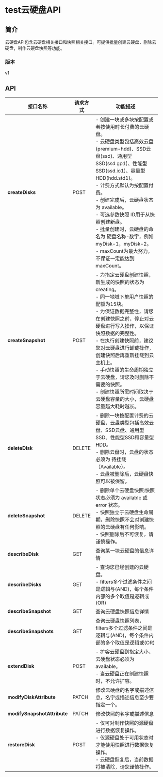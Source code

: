 # test云硬盘API


## 简介
云硬盘API包含云硬盘相关接口和快照相关接口。可提供批量创建云硬盘，删除云硬盘，制作云硬盘快照等功能。


### 版本
v1


## API
|接口名称|请求方式|功能描述|
|---|---|---|
|**createDisks**|POST|-   创建一块或多块按配置或者按使用时长付费的云硬盘。</br>-   云硬盘类型包括高效云盘(premium-hdd)、SSD云盘(ssd)、通用型SSD(ssd.gp1)、性能型SSD(ssd.io1)、容量型HDD(hdd.std1)。</br>-   计费方式默认为按配置付费。</br>-   创建完成后，云硬盘状态为 available。</br>-   可选参数快照 ID用于从快照创建新盘。</br>-   批量创建时，云硬盘的命名为 硬盘名称-数字，例如 myDisk-1，myDisk-2。</br>-   maxCount为最大努力，不保证一定能达到maxCount。</br>|
|**createSnapshot**|POST|-   为指定云硬盘创建快照，新生成的快照的状态为creating。</br>-   同一地域下单用户快照的配额为15块。</br>-   为保证数据完整性，请您在创建快照之前，停止对云硬盘进行写入操作，以保证快照数据的完整性。</br>-   在执行创建快照前，建议您对云硬盘进行卸载操作，创建快照后再重新挂载到云主机上。</br>-   手动快照的生命周期独立于云硬盘，请您及时删除不需要的快照。</br>-   创建快照所需时间取决于云硬盘容量的大小，云硬盘容量越大耗时越长。</br>|
|**deleteDisk**|DELETE|-   删除一块按配置计费的云硬盘，云盘类型包括高效云盘、SSD云盘、通用型SSD、性能型SSD和容量型HDD。</br>-   删除云盘时，云盘的状态必须为 待挂载（Available）。</br>-   云盘被删除后，云硬盘快照可以被保留。</br>|
|**deleteSnapshot**|DELETE|-   删除单个云硬盘快照:快照状态必须为 available 或 error 状态。</br>-   快照独立于云硬盘生命周期，删除快照不会对创建快照的云硬盘有任何影响。</br>-   快照删除后不可恢复，请谨慎操作。</br>|
|**describeDisk**|GET|查询某一块云硬盘的信息详情|
|**describeDisks**|GET|-   查询您已经创建的云硬盘。</br>-   filters多个过滤条件之间是逻辑与(AND)，每个条件内部的多个取值是逻辑或(OR)</br>|
|**describeSnapshot**|GET|查询云硬盘快照信息详情|
|**describeSnapshots**|GET|查询云硬盘快照列表，filters多个过滤条件之间是逻辑与(AND)，每个条件内部的多个取值是逻辑或(OR)|
|**extendDisk**|POST|-   扩容云硬盘到指定大小，云硬盘状态必须为 available。</br>-   当云硬盘正在创建快照时，不允许扩容。</br>|
|**modifyDiskAttribute**|PATCH|修改云硬盘的名字或描述信息，名字或描述信息至少要指定一个。|
|**modifySnapshotAttribute**|PATCH|修改快照的名字或描述信息|
|**restoreDisk**|POST|-   仅可对制作快照的源硬盘进行数据恢复操作。</br>-   仅源硬盘处于可用状态时才能使用快照进行数据恢复操作。</br>-   云硬盘恢复后，当前数据将被清除，请您谨慎操作。</br>|
